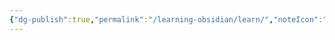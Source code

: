 ```yaml
---
{"dg-publish":true,"permalink":"/learning-obsidian/learn/","noteIcon":"","created":"","updated":""}
---
```


